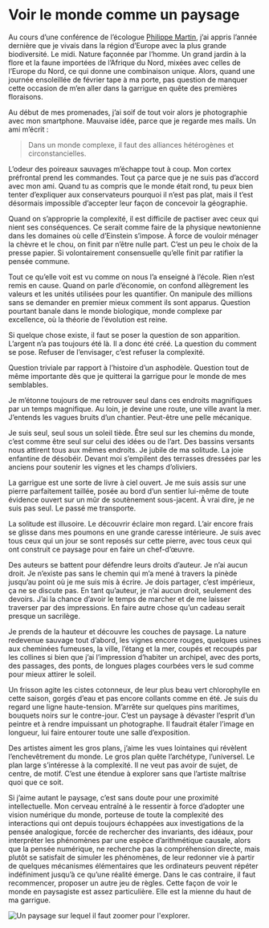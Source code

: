 # Voir le monde comme un paysage

Au cours d’une conférence de l’écologue [Philippe Martin](http://www.photogriffon.com/les-maitres-de-la-photographie/Philippe-MARTIN/Maitre-de-la-photo-Philippe-Martin-3.html), j’ai appris l’année dernière que je vivais dans la région d’Europe avec la plus grande biodiversité. Le midi. Nature façonnée par l’homme. Un grand jardin à la flore et la faune importées de l’Afrique du Nord, mixées avec celles de l’Europe du Nord, ce qui donne une combinaison unique. Alors, quand une journée ensoleillée de février tape à ma porte, pas question de manquer cette occasion de m’en aller dans la garrigue en quête des premières floraisons.<span id="more-39501"></span>

Au début de mes promenades, j’ai soif de tout voir alors je photographie avec mon smartphone. Mauvaise idée, parce que je regarde mes mails. Un ami m’écrit :

> Dans un monde complexe, il faut des alliances hétérogènes et circonstancielles.

L’odeur des poireaux sauvages m’échappe tout à coup. Mon cortex préfrontal prend les commandes. Tout ça parce que je ne suis pas d’accord avec mon ami. Quand tu as compris que le monde était rond, tu peux bien tenter d’expliquer aux conservateurs pourquoi il n’est pas plat, mais il t’est désormais impossible d’accepter leur façon de concevoir la géographie.

Quand on s’approprie la complexité, il est difficile de pactiser avec ceux qui nient ses conséquences. Ce serait comme faire de la physique newtonienne dans les domaines où celle d’Einstein s’impose. À force de vouloir ménager la chèvre et le chou, on finit par n’être nulle part. C’est un peu le choix de la presse papier. Si volontairement consensuelle qu’elle finit par ratifier la pensée commune.

Tout ce qu’elle voit est vu comme on nous l’a enseigné à l’école. Rien n’est remis en cause. Quand on parle d’économie, on confond allègrement les valeurs et les unités utilisées pour les quantifier. On manipule des millions sans se demander en premier mieux comment ils sont apparus. Question pourtant banale dans le monde biologique, monde complexe par excellence, où la théorie de l’évolution est reine.

Si quelque chose existe, il faut se poser la question de son apparition. L’argent n’a pas toujours été là. Il a donc été créé. La question du comment se pose. Refuser de l’envisager, c’est refuser la complexité.

Question triviale par rapport à l’histoire d’un asphodèle. Question tout de même importante dès que je quitterai la garrigue pour le monde de mes semblables.

Je m’étonne toujours de me retrouver seul dans ces endroits magnifiques par un temps magnifique. Au loin, je devine une route, une ville avant la mer. J’entends les vagues bruits d’un chantier. Peut-être une pelle mécanique.

Je suis seul, seul sous un soleil tiède. Être seul sur les chemins du monde, c’est comme être seul sur celui des idées ou de l’art. Des bassins versants nous attirent tous aux mêmes endroits. Je jubile de ma solitude. La joie enfantine de désobéir. Devant moi s’empilent des terrasses dressées par les anciens pour soutenir les vignes et les champs d’oliviers.

La garrigue est une sorte de livre à ciel ouvert. Je me suis assis sur une pierre parfaitement taillée, posée au bord d’un sentier lui-même de toute évidence ouvert sur un mûr de soutènement sous-jacent. À vrai dire, je ne suis pas seul. Le passé me transporte.

La solitude est illusoire. Le découvrir éclaire mon regard. L’air encore frais se glisse dans mes poumons en une grande caresse intérieure. Je suis avec tous ceux qui un jour se sont reposés sur cette pierre, avec tous ceux qui ont construit ce paysage pour en faire un chef-d’œuvre.

Des auteurs se battent pour défendre leurs droits d’auteur. Je n’ai aucun droit. Je n’existe pas sans le chemin qui m’a mené à travers la pinède jusqu’au point où je me suis mis à écrire. Je dois partager, c’est impérieux, ça ne se discute pas. En tant qu’auteur, je n’ai aucun droit, seulement des devoirs. J’ai la chance d’avoir le temps de marcher et de me laisser traverser par des impressions. En faire autre chose qu’un cadeau serait presque un sacrilège.

Je prends de la hauteur et découvre les couches de paysage. La nature redevenue sauvage tout d’abord, les vignes encore rouges, quelques usines aux cheminées fumeuses, la ville, l’étang et la mer, coupés et recoupés par les collines si bien que j’ai l’impression d’habiter un archipel, avec des ports, des passages, des ponts, de longues plages courbées vers le sud comme pour mieux attirer le soleil.

Un frisson agite les cistes cotonneux, de leur plus beau vert chlorophylle en cette saison, gorgés d’eau et pas encore collants comme en été. Je suis du regard une ligne haute-tension. M’arrête sur quelques pins maritimes, bouquets noirs sur le contre-jour. C’est un paysage à dévaster l’esprit d’un peintre et à rendre impuissant un photographe. Il faudrait étaler l’image en longueur, lui faire entourer toute une salle d’exposition.

Des artistes aiment les gros plans, j’aime les vues lointaines qui révèlent l’enchevêtrement du monde. Le gros plan quête l’archétype, l’universel. Le plan large s’intéresse à la complexité. Il ne veut pas avoir de sujet, de centre, de motif. C’est une étendue à explorer sans que l’artiste maîtrise quoi que ce soit.

Si j’aime autant le paysage, c’est sans doute pour une proximité intellectuelle. Mon cerveau entraîné à le ressentir à force d’adopter une vision numérique du monde, porteuse de toute la complexité des interactions qui ont depuis toujours échappées aux investigations de la pensée analogique, forcée de rechercher des invariants, des idéaux, pour interpréter les phénomènes par une espèce d’arithmétique causale, alors que la pensée numérique, ne recherche pas la compréhension directe, mais plutôt se satisfait de simuler les phénomènes, de leur redonner vie à partir de quelques mécanismes élémentaires que les ordinateurs peuvent répéter indéfiniment jusqu’à ce qu’une réalité émerge. Dans le cas contraire, il faut recommencer, proposer un autre jeu de règles. Cette façon de voir le monde en paysagiste est assez particulière. Elle est la mienne du haut de ma garrigue.

![Un paysage sur lequel il faut zoomer pour l'explorer.](https://tcrouzet.com/images_tc/2015/02/garrigue.jpg)